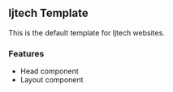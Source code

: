 ## ljtech Template

This is the default template for ljtech websites.

### Features

- Head component
- Layout component
